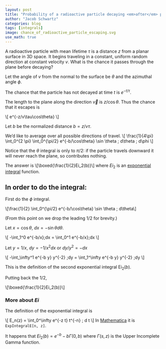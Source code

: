 ```yaml
---
layout: post
title: "Probability of a radioactive particle decaying <em>after</em> passing through a surface"
author: "Jacob Schwartz"
categories: blog
tags: [integrals]
image: chance_of_radioactive_particle_escaping.svg
use_math: true
---
```


A radioactive particle with mean lifetime $\tau$ is a distance $z$ from a planar surface in 3D space. It begins traveling in a constant, uniform random direction at constant velocity $v$. What is the chance it passes through the plane before decaying?

Let the angle of $v$ from the normal to the surface be $\theta$ and the azimuthal angle $\phi$.

The chance that the particle has not decayed at time $t$ is $e^{-t/\tau}$.

The length to the plane along the direction $\vec{v}$ is $z/\cos\theta$. Thus the chance that it escapes is

\\[ e^{-z/v\tau\cos\theta} \\]

Let $b$ be the normalized distance $b=z/v \tau$.

We’d like to average over all possible directions of travel.
\\[ \frac{1}{4\pi} \int_0^{2 \pi} \int_0^{\pi/2} e^{-b/\cos\theta} \sin \theta \; d\theta \; d\phi \\]

Notice that the $\theta$ integral is only to $\pi/2$: if the particle travels downward it will never reach the plane, so contributes nothing.

The answer is \\[\boxed{\frac{1}{2}Ei_2(b)}\\] where $Ei_2$ is an [exponential]( http://mathworld.wolfram.com/ExponentialIntegral.html) [integral](https://en.wikipedia.org/wiki/Exponential_integral) function.

## In order to do the integral:

First do the $\phi$ integral.

\\[\frac{1}{2} \int_0^{\pi/2} e^{-b/\cos\theta} \sin \theta \; d\theta\\]

(From this point on we drop the leading $1 / 2$ for brevity.)

Let $x=\cos\theta$, $dx = - \sin\theta d\theta$.

\\[ -\int_1^0 e^{-b/x}\;dx =  \int_0^1 e^{-b/x}\;dx \\]

Let $y=1/x$, $dy=-1/x^2 dx$ or $dy/y^2 = -dx$

\\[ -\int_\infty^1 e^{-b y} y^{-2} \;dy =  \int_1^\infty e^{-b y} y^{-2} \;dy \\]

This is the definition of the second exponential integral Ei$_2(b)$.

Putting back the $1 / 2$,

\\[\boxed{\frac{1}{2}Ei_2(b)}\\]
### More about $Ei$
The definition of the exponential integral is

\\[ E_n(z) = \int_0^\infty e^{-z t} t^{-n} \; d t \\] In [Mathematica](https://reference.wolfram.com/language/ref/ExpIntegralE.html) it is `ExpIntegralE[n, z]`.

It happens that $Ei_2(b) = e^{-b} - b \Gamma(0,b)$ where $\Gamma(s,z)$ is the Upper Incomplete Gamma function.
